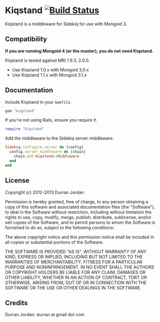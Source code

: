 Kiqstand [![Build Status](https://secure.travis-ci.org/mongoid/kiqstand.svg?branch=master)](http://travis-ci.org/mongoid/kiqstand)
========

Kiqstand is a middleware for Sidekiq for use with Mongoid 3.

Compatibility
-------------

**If you are running Mongoid 4 (or the master), you do not need Kiqstand.**

Kiqstand is tested against MRI 1.9.3, 2.0.0.

- Use Kiqstand 1.0.x with Mongoid 3.0.x
- Use Kiqstand 1.1.x with Mongoid 3.1.x

Documentation
-------------

Include Kiqstand in your `Gemfile`.

```ruby
gem "kiqstand"
```

If you're not using Rails, ensure you require it.

```ruby
require "kiqstand"
```

Add the middleware to the Sidekiq server middleware.

```ruby
Sidekiq.configure_server do |config|
  config.server_middleware do |chain|
    chain.add Kiqstand::Middleware
  end
end
```

License
-------

Copyright (c) 2012-2013 Durran Jordan

Permission is hereby granted, free of charge, to any person obtaining
a copy of this software and associated documentation files (the
"Software"), to deal in the Software without restriction, including
without limitation the rights to use, copy, modify, merge, publish,
distribute, sublicense, and/or sell copies of the Software, and to
permit persons to whom the Software is furnished to do so, subject to
the following conditions:

The above copyright notice and this permission notice shall be
included in all copies or substantial portions of the Software.

THE SOFTWARE IS PROVIDED "AS IS", WITHOUT WARRANTY OF ANY KIND,
EXPRESS OR IMPLIED, INCLUDING BUT NOT LIMITED TO THE WARRANTIES OF
MERCHANTABILITY, FITNESS FOR A PARTICULAR PURPOSE AND
NONINFRINGEMENT. IN NO EVENT SHALL THE AUTHORS OR COPYRIGHT HOLDERS BE
LIABLE FOR ANY CLAIM, DAMAGES OR OTHER LIABILITY, WHETHER IN AN ACTION
OF CONTRACT, TORT OR OTHERWISE, ARISING FROM, OUT OF OR IN CONNECTION
WITH THE SOFTWARE OR THE USE OR OTHER DEALINGS IN THE SOFTWARE.

Credits
-------

Durran Jordan: durran at gmail dot com

